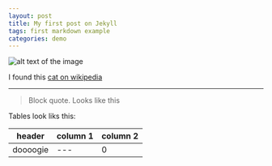 ```yaml
--- 
layout: post
title: My first post on Jekyll
tags: first markdown example
categories: demo 
---
```


![alt text of the image](https://upload.wikimedia.org/wikipedia/commons/thumb/9/95/Biblioteca_Maricana-eastern_facade.jpg/1280px-Biblioteca_Maricana-eastern_facade.jpg)

I found this [cat on wikipedia](https://upload.wikimedia.org/wikipedia/commons/8/85/Windsor_bridge_NSW_floods.jpg)
																
-----------------------------

> Block quote.
> Looks like this
																
																
Tables look liks this:

| header | column 1 | column 2|
| --- | --- | --- |
|doooogie | --- | 0 |
